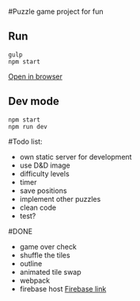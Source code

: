 #Puzzle game project for fun


## Run
    gulp
    npm start

[Open in browser](http://127.0.0.1/index.html)

## Dev mode

    npm start
    npm run dev

#Todo list:
- own static server for development
- use D&D image
- difficulty levels
- timer
- save positions
- implement other puzzles
- clean code
- test?

#DONE
- game over check
- shuffle the tiles
- outline
- animated tile swap
- webpack
- firebase host [Firebase link](https://maxinteger-fun-puzzle.firebaseapp.com/)
